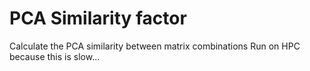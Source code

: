 # PCA Similarity factor

Calculate the PCA similarity between matrix combinations
Run on HPC because this is slow...
